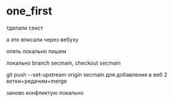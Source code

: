 ﻿# one_first
тделали секст

а это вписали через вебуху

опять локально пишем

локально branch secmain, checkout secmain

git push --set-upstream origin secmain для добавления в веб 2 ветки+редачим+merge

заново конфликтую локально